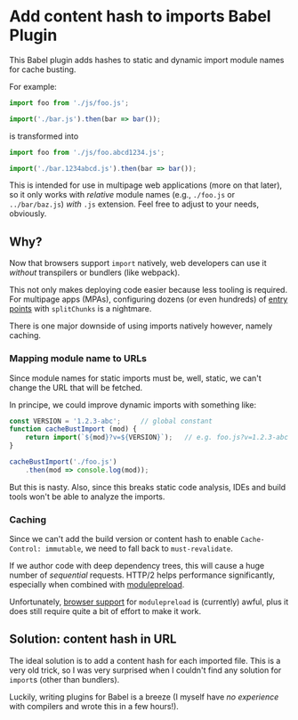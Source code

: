 # Add content hash to imports Babel Plugin

This Babel plugin adds hashes to static and dynamic import module names for cache busting.

For example:
```javascript
import foo from './js/foo.js';

import('./bar.js').then(bar => bar());
```
is transformed into
```javascript
import foo from './js/foo.abcd1234.js';

import('./bar.1234abcd.js').then(bar => bar());
```

This is intended for use in multipage web applications (more on that later), so it only works with _relative_ module
names (e.g., `./foo.js` or `../bar/baz.js`) _with_ `.js` extension. Feel free to adjust to your needs, obviously.

## Why?
Now that browsers support `import` natively, web developers can use it _without_ transpilers or bundlers (like webpack).

This not only makes deploying code easier because less tooling is required. For multipage apps (MPAs), configuring
dozens (or even hundreds) of [entry points](https://webpack.js.org/concepts/entry-points/#multi-page-application)
with `splitChunks` is a nightmare.

There is one major downside of using imports natively however, namely caching.

### Mapping module name to URLs
Since module names for static imports must be, well, static, we can't change the URL that will be fetched.

In principe, we could improve dynamic imports with something like:
```javascript
const VERSION = '1.2.3-abc';     // global constant
function cacheBustImport (mod) {
    return import(`${mod}?v=${VERSION}`);   // e.g. foo.js?v=1.2.3-abc
}

cacheBustImport('./foo.js')
    .then(mod => console.log(mod));
```
But this is nasty. Also, since this breaks static code analysis, IDEs and build tools won't be able to analyze the imports.

### Caching
Since we can't add the build version or content hash to enable `Cache-Control: immutable`, we need to fall back to
`must-revalidate`.

If we author code with deep dependency trees, this will cause a huge number of _sequential_ requests. HTTP/2 helps
performance significantly, especially when combined with [modulepreload](https://developer.mozilla.org/en-US/docs/Web/HTML/Link_types/modulepreload).

Unfortunately, [browser support](https://caniuse.com/#search=modulepreload) for `modulepreload` is (currently) awful,
plus it does still require quite a bit of effort to make it work. 

## Solution: content hash in URL
The ideal solution is to add a content hash for each imported file. This is a very old trick, so I was very surprised
when I couldn't find any solution for `import`s (other than bundlers).

Luckily, writing plugins for Babel is a breeze (I myself have _no experience_ with compilers and wrote this in a few
hours!). 

